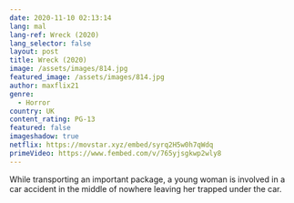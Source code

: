 ```yaml
---
date: 2020-11-10 02:13:14
lang: mal
lang-ref: Wreck (2020)
lang_selector: false
layout: post
title: Wreck (2020)
image: /assets/images/814.jpg
featured_image: /assets/images/814.jpg
author: maxflix21
genre:
  - Horror
country: UK
content_rating: PG-13
featured: false
imageshadow: true
netflix: https://movstar.xyz/embed/syrq2H5w0h7qWdq
primeVideo: https://www.fembed.com/v/765yjsgkwp2wly8
---
```

While transporting an important package, a young woman is involved in a car accident in the middle of nowhere leaving her trapped under the car.